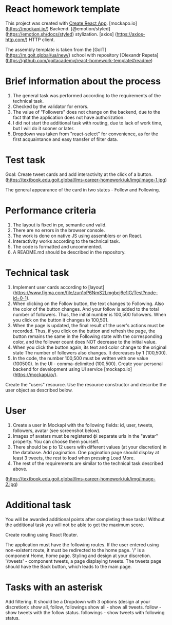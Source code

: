 # React homework template

This project was created with
[Create React App](https://github.com/facebook/create-react-app). [mockapo.io]
(https://mockapi.io/) Backend. [@emotion/styled]
(https://emotion.sh/docs/styled) stylization. [axios] (https://axios-http.com/)
HTTP client.

The assembly template is taken from the [GoIT] (https://m.goit.global/ua/new/)
school with repository [Olexandr Repeta]
(https://github.com/goitacademy/react-homework-template#readme)

# Brief information about the process

1. The general task was performed according to the requirements of the technical
   task.
2. Checked by the validator for errors.
3. The value of "Followers" does not change on the backend, due to the fact that
   the application does not have authorization.
4. I did not start the additional task with routing, due to lack of work time,
   but I will do it sooner or later.
5. Dropdown was taken from "react-select" for convenience, as for the first
   acquaintance and easy transfer of filter data.

# Test task

Goal: Create tweet cards and add interactivity at the click of a button.
(https://textbook.edu.goit.global/lms-career-homework/uk/img/image-1.jpg)

The general appearance of the card in two states - Follow and Following.

# Performance criteria

1. The layout is fixed in px, semantic and valid.
2. There are no errors in the browser console.
3. The work is done on native JS using assemblers or on React.
4. Interactivity works according to the technical task.
5. The code is formatted and uncommented.
6. A README.md should be described in the repository.

# Technical task

1.  Implement user cards according to [layout]
    (https://www.figma.com/file/zun1oP6NmS2Lmgbcj6e1IG/Test?node-id=0-1).
2.  When clicking on the Follow button, the text changes to Following. Also the
    color of the button changes. And your follow is added to the total number of
    followers. Thus, the initial number is 100,500 followers. When you click on
    the button it changes to 100,501.
3.  When the page is updated, the final result of the user's actions must be
    recorded. Thus, if you click on the button and refresh the page, the button
    remains the same in the Following state with the corresponding color, and
    the follower count does NOT decrease to the initial value.
4.  When you click the button again, its text and color change to the original
    state The number of followers also changes. It decreases by 1 (100,500).
5.  In the code, the number 100,500 must be written with one value (100500). In
    the UI - comma-delimited (100,500). Create your personal backend for
    development using UI service [mockapo.io] (https://mockapi.io/).

Create the "users" resource. Use the resource constructor and describe the user
object as described below.

# User

1. Create a user in Mockapi with the following fields: id, user, tweets,
   followers, avatar (see screenshot below).
2. Images of avatars must be registered фі separate urls in the "avatar"
   property. You can choose them yourself.
3. There should be p to 12 users with different values (at your discretion) in
   the database. Add pagination. One pagination page should display at least 3
   tweets, the rest to load when pressing Load More.
4. The rest of the requirements are similar to the technical task described
   above.

(https://textbook.edu.goit.global/lms-career-homework/uk/img/image-2.jpg)

# Additional task

You will be awarded additional points after completing these tasks! Without the
additional task you will not be able to get the maximum score.

Create routing using React Router.

The application must have the following routes. If the user entered using
non-existent route, it must be redirected to the home page. '/' is a component
Home, home page. Styling and design at your discretion. '/tweets' - component
tweets, a page displaying tweets. The tweets page should have the Back button,
which leads to the main page.

# Tasks with an asterisk

Add filtering. It should be a Dropdown with 3 options (design at your
discretion): show all, follow, followings show all - show all tweets. follow -
show tweets with the follow status. followings - show tweets with following
status.
